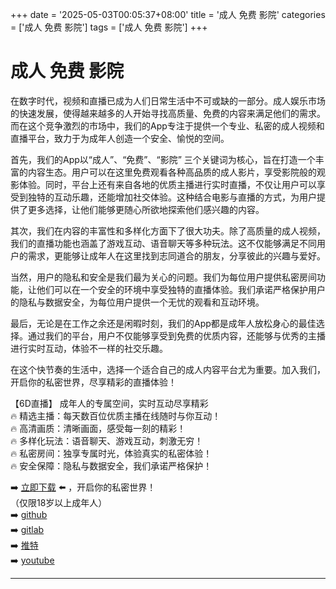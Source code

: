 +++
date = '2025-05-03T00:05:37+08:00'
title = '成人 免费 影院'
categories = ['成人 免费 影院']
tags = ['成人 免费 影院']
+++

# 成人 免费 影院

在数字时代，视频和直播已成为人们日常生活中不可或缺的一部分。成人娱乐市场的快速发展，使得越来越多的人开始寻找高质量、免费的内容来满足他们的需求。而在这个竞争激烈的市场中，我们的App专注于提供一个专业、私密的成人视频和直播平台，致力于为成年人创造一个安全、愉悦的空间。

首先，我们的App以“成人”、“免费”、“影院” 三个关键词为核心，旨在打造一个丰富的内容生态。用户可以在这里免费观看各种高品质的成人影片，享受影院般的观影体验。同时，平台上还有来自各地的优质主播进行实时直播，不仅让用户可以享受到独特的互动乐趣，还能增加社交体验。这种结合电影与直播的方式，为用户提供了更多选择，让他们能够更随心所欲地探索他们感兴趣的内容。

其次，我们在内容的丰富性和多样化方面下了很大功夫。除了高质量的成人视频，我们的直播功能也涵盖了游戏互动、语音聊天等多种玩法。这不仅能够满足不同用户的需求，更能够让成年人在这里找到志同道合的朋友，分享彼此的兴趣与爱好。

当然，用户的隐私和安全是我们最为关心的问题。我们为每位用户提供私密房间功能，让他们可以在一个安全的环境中享受独特的直播体验。我们承诺严格保护用户的隐私与数据安全，为每位用户提供一个无忧的观看和互动环境。

最后，无论是在工作之余还是闲暇时刻，我们的App都是成年人放松身心的最佳选择。通过我们的平台，用户不仅能够享受到免费的优质内容，还能够与优秀的主播进行实时互动，体验不一样的社交乐趣。

在这个快节奏的生活中，选择一个适合自己的成人内容平台尤为重要。加入我们，开启你的私密世界，尽享精彩的直播体验！

【6D直播】
成年人的专属空间，实时互动尽享精彩  
🔥 精选主播：每天数百位优质主播在线随时与你互动！  
🔥 高清画质：清晰画面，感受每一刻的精彩！  
🔥 多样化玩法：语音聊天、游戏互动，刺激无穷！  
🔥 私密房间：独享专属时光，体验真实的私密体验！  
🔥 安全保障：隐私与数据安全，我们承诺严格保护！  

➡️ [立即下载](https://down123.s3.ap-east-1.amazonaws.com/down/down.html?channelCode=blog) ⬅️ ，开启你的私密世界！  
（仅限18岁以上成年人）  
➡️ [github](https://aldult-live.github.io/)  
➡️ [gitlab](https://seo-09598d.gitlab.io/)  
➡️ [推特](https://x.com/wegame33)  
➡️ [youtube](https://www.youtube.com/@6Dlive)  

---
